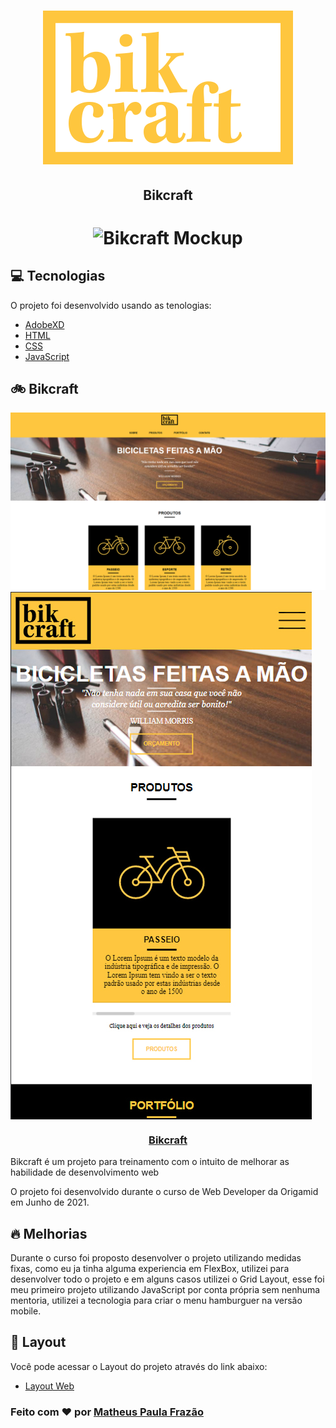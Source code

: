 <h1 align="center">
    <img src="./img/bikcraft-qualidade.svg" alt="Logo">
</h1>
<h2 align="center">Bikcraft</h2>
<h1 align="center">
    <img src="./img/bikcraft-mockup.jpg" alt="Bikcraft Mockup">    
    
</h1>

## 💻 Tecnologias

O projeto foi desenvolvido usando as tenologias:

- [AdobeXD](https://www.adobe.com/br/products/xd.html)
- [HTML](https://www.w3schools.com/html/)
- [CSS](https://www.w3schools.com/css/)
- [JavaScript](https://developer.mozilla.org/pt-BR/docs/Web/JavaScript)

## 🚲 Bikcraft

<img src="./img/bikcraft-desktop.jpg">

<img src="./img/bikcraft-mobile.jpg" align="center">

<h3 align="center">
<a href="https://bikcraft-frazaao.vercel.app/">Bikcraft</a>
</h3>

Bikcraft é um projeto para treinamento com o intuito de melhorar as habilidade de desenvolvimento web

O projeto foi desenvolvido durante o curso de Web Developer da Origamid em Junho de 2021.

## 🔥 Melhorias

Durante o curso foi proposto desenvolver o projeto utilizando medidas fixas, como eu ja tinha alguma experiencia em FlexBox,
utilizei para desenvolver todo o projeto e em alguns casos utilizei o Grid Layout, esse foi meu primeiro projeto utilizando
JavaScript por conta própria sem nenhuma mentoria, utilizei a tecnologia para criar o menu hamburguer na versão mobile.

## 🔖 Layout

Você pode acessar o Layout do projeto através do link abaixo:

- [Layout Web](https://xd.adobe.com/view/23fe6e84-fce1-4e6b-9f9e-bd134f5badc6-76ad/)

<h3>
    Feito com ❤️ por <a href="https://www.linkedin.com/in/matheus-paula-frazao-5b7284202/">Matheus Paula Frazão</a>
</h3>
